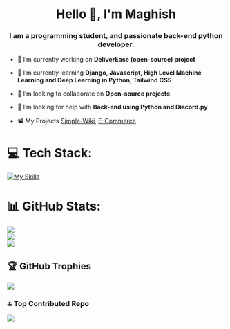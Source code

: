 <h1 align="center">Hello 👋, I'm Maghish</h1>
<h3 align="center">I am a programming student, and passionate back-end python developer.</h3>

- 🔭 I’m currently working on **DeliverEase (open-source) project**

- 🌱 I’m currently learning **Django, Javascript, High Level Machine Learning and Deep Learning in Python, Tailwind CSS**

- 👯 I’m looking to collaborate on **Open-source projects**

- 🤝 I’m looking for help with **Back-end using Python and Discord.py**

- 📽️ My Projects [Simple-Wiki](https://github.com/Maghish/Simple-Wiki), [E-Commerce](https://github.com/Maghish/E-Commerce)


# 💻 Tech Stack:
[![My Skills](https://skillicons.dev/icons?i=py,django,html,css,js,firebase,md,tailwind,vscode,git&theme=dark)](https://skillicons.dev)

# 📊 GitHub Stats:
![](https://github-readme-stats.vercel.app/api?username=Maghish&theme=nightowl&hide_border=false&include_all_commits=true&count_private=true)<br/>
![](https://github-readme-streak-stats.herokuapp.com/?user=Maghish&theme=nightowl&hide_border=false)<br/>
![](https://github-readme-stats.vercel.app/api/top-langs/?username=Maghish&theme=nightowl&hide_border=false&include_all_commits=true&count_private=true&layout=compact)

## 🏆 GitHub Trophies
![](https://github-profile-trophy.vercel.app/?username=Maghish&theme=radical&no-frame=false&no-bg=false&margin-w=4)

### 🔝 Top Contributed Repo
![](https://github-contributor-stats.vercel.app/api?username=Maghish&limit=5&theme=dark&combine_all_yearly_contributions=true)

